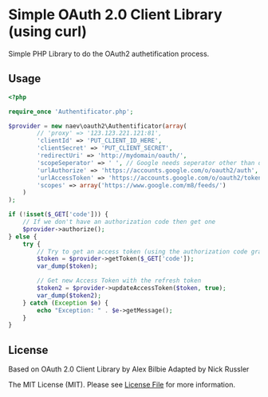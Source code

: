 # Simple OAuth 2.0 Client Library (using curl)

Simple PHP Library to do the OAuth2 authetification process.

## Usage

```php
<?php

require_once 'Authentificator.php';

$provider = new naev\oauth2\Authentificator(array(
		// 'proxy' => '123.123.221.121:81',
		'clientId' => 'PUT_CLIENT_ID_HERE',
		'clientSecret' => 'PUT_CLIENT_SECRET',
		'redirectUri' => 'http://mydomain/oauth/',
		'scopeSeperator' => ' ', // Google needs seperator other than default ','
		'urlAuthorize' => 'https://accounts.google.com/o/oauth2/auth',
		'urlAccessToken' => 'https://accounts.google.com/o/oauth2/token',
		'scopes' => array('https://www.google.com/m8/feeds/')
	)
);

if (!isset($_GET['code'])) {
	// If we don't have an authorization code then get one
	$provider->authorize();
} else {
	try {
		// Try to get an access token (using the authorization code grant)
		$token = $provider->getToken($_GET['code']);
		var_dump($token);

		// Get new Access Token with the refresh token
 		$token2 = $provider->updateAccessToken($token, true);
 		var_dump($token2);
	} catch (Exception $e) {
		echo "Exception: " . $e->getMessage();
	}
}
```

## License

Based on OAuth 2.0 Client Library by Alex Bilbie
Adapted by Nick Russler

The MIT License (MIT). Please see [License File](https://github.com/php-loep/:package_name/blob/master/LICENSE) for more information.
